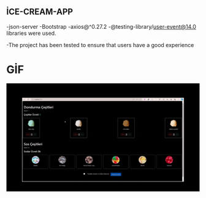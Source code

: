 ## İCE-CREAM-APP

-json-server
-Bootstrap
-axios@^0.27.2
-@testing-library/user-event@14.0 
libraries were used.


-The project has been tested to ensure that users have a good experience


# GİF

<img src="screen.gif"/>
